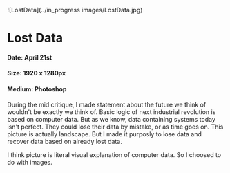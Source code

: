 ![LostData](../in_progress images/LostData.jpg)

# Lost Data
#### Date: April 21st
#### Size: 1920 x 1280px
#### Medium: Photoshop
During the mid critique, I made statement about the future we think of wouldn't be exactly we think of. Basic logic of next industrial revolution is based on computer data. But as we know, data containing systems today isn't perfect. They could lose their data by mistake, or as time goes on. This picture is actually landscape. But I made it purposly to lose data and recover data based on already lost data.

I think picture is literal visual explanation of computer data. So I choosed to do with images.
